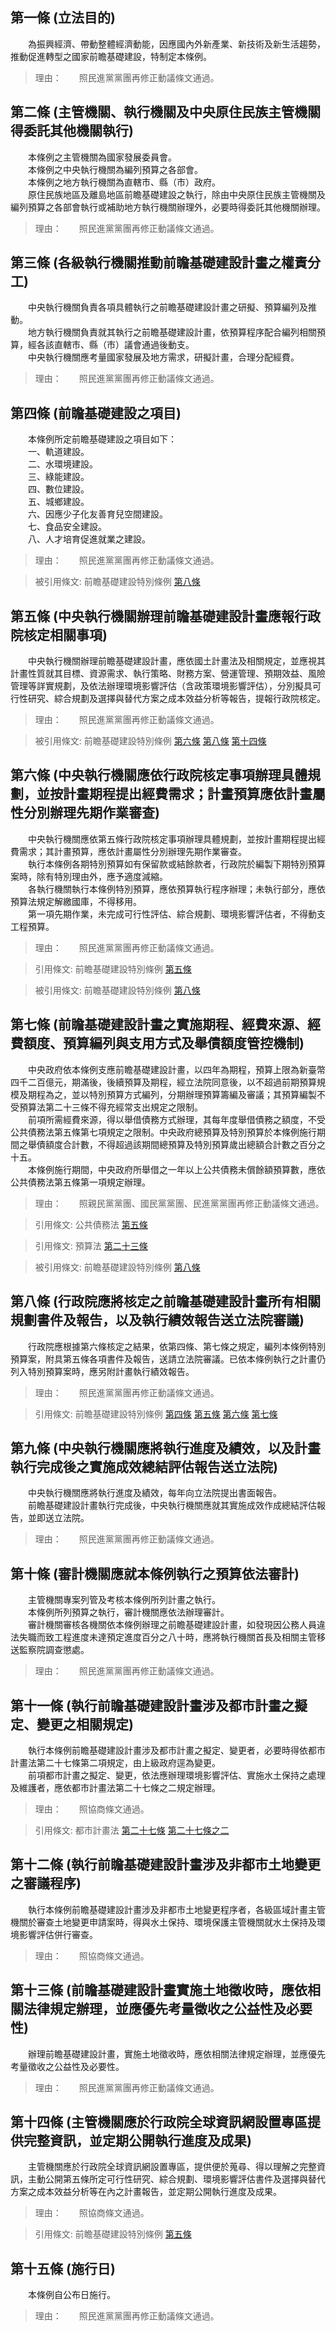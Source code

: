 第一條 (立法目的)
-----------------
　　為振興經濟、帶動整體經濟動能，因應國內外新產業、新技術及新生活趨勢，推動促進轉型之國家前瞻基礎建設，特制定本條例。  
> 理由：　　照民進黨黨團再修正動議條文通過。



第二條 (主管機關、執行機關及中央原住民族主管機關得委託其他機關執行)
-------------------------------------------------------------------
　　本條例之主管機關為國家發展委員會。  
　　本條例之中央執行機關為編列預算之各部會。  
　　本條例之地方執行機關為直轄市、縣（市）政府。  
　　原住民族地區及離島地區前瞻基礎建設之執行，除由中央原住民族主管機關及編列預算之各部會執行或補助地方執行機關辦理外，必要時得委託其他機關辦理。  
> 理由：　　照民進黨黨團再修正動議條文通過。



第三條 (各級執行機關推動前瞻基礎建設計畫之權責分工)
---------------------------------------------------
　　中央執行機關負責各項具體執行之前瞻基礎建設計畫之研擬、預算編列及推動。  
　　地方執行機關負責就其執行之前瞻基礎建設計畫，依預算程序配合編列相關預算，經各該直轄市、縣（市）議會通過後動支。  
　　中央執行機關應考量國家發展及地方需求，研擬計畫，合理分配經費。  
> 理由：　　照民進黨黨團再修正動議條文通過。



第四條 (前瞻基礎建設之項目)
---------------------------
　　本條例所定前瞻基礎建設之項目如下：  
　　一、軌道建設。  
　　二、水環境建設。  
　　三、綠能建設。  
　　四、數位建設。  
　　五、城鄉建設。  
　　六、因應少子化友善育兒空間建設。  
　　七、食品安全建設。  
　　八、人才培育促進就業之建設。  
> 理由：　　照民進黨黨團再修正動議條文通過。

> 被引用條文: 前瞻基礎建設特別條例 [第八條](../../國家發展/經濟建設/前瞻基礎建設特別條例.md#第八條-行政院應將核定之前瞻基礎建設計畫所有相關規劃書件及報告，以及執行績效報告送立法院審議)



第五條 (中央執行機關辦理前瞻基礎建設計畫應報行政院核定相關事項)
---------------------------------------------------------------
　　中央執行機關辦理前瞻基礎建設計畫，應依國土計畫法及相關規定，並應視其計畫性質就其目標、資源需求、執行策略、財務方案、營運管理、預期效益、風險管理等詳實規劃，及依法辦理環境影響評估（含政策環境影響評估），分別擬具可行性研究、綜合規劃及選擇與替代方案之成本效益分析等報告，提報行政院核定。  
> 理由：　　照民進黨黨團再修正動議條文通過。

> 被引用條文: 前瞻基礎建設特別條例 [第六條](../../國家發展/經濟建設/前瞻基礎建設特別條例.md#第六條-中央執行機關應依行政院核定事項辦理具體規劃，並按計畫期程提出經費需求；計畫預算應依計畫屬性分別辦理先期作業審查) [第八條](../../國家發展/經濟建設/前瞻基礎建設特別條例.md#第八條-行政院應將核定之前瞻基礎建設計畫所有相關規劃書件及報告，以及執行績效報告送立法院審議) [第十四條](../../國家發展/經濟建設/前瞻基礎建設特別條例.md#第十四條-主管機關應於行政院全球資訊網設置專區提供完整資訊，並定期公開執行進度及成果)



第六條 (中央執行機關應依行政院核定事項辦理具體規劃，並按計畫期程提出經費需求；計畫預算應依計畫屬性分別辦理先期作業審查)
-----------------------------------------------------------------------------------------------------------------------
　　中央執行機關應依第五條行政院核定事項辦理具體規劃，並按計畫期程提出經費需求；其計畫預算，應依計畫屬性分別辦理先期作業審查。  
　　執行本條例各期特別預算如有保留款或結餘款者，行政院於編製下期特別預算案時，除有特別理由外，應予適度減縮。  
　　各執行機關執行本條例特別預算，應依預算執行程序辦理；未執行部分，應依預算法規定解繳國庫，不得移用。  
　　第一項先期作業，未完成可行性評估、綜合規劃、環境影響評估者，不得動支工程預算。  
> 理由：　　照民進黨黨團再修正動議條文通過。

> 引用條文: 前瞻基礎建設特別條例 [第五條](../../國家發展/經濟建設/前瞻基礎建設特別條例.md#第五條-中央執行機關辦理前瞻基礎建設計畫應報行政院核定相關事項)

> 被引用條文: 前瞻基礎建設特別條例 [第八條](../../國家發展/經濟建設/前瞻基礎建設特別條例.md#第八條-行政院應將核定之前瞻基礎建設計畫所有相關規劃書件及報告，以及執行績效報告送立法院審議)



第七條 (前瞻基礎建設計畫之實施期程、經費來源、經費額度、預算編列與支用方式及舉債額度管控機制)
---------------------------------------------------------------------------------------------
　　中央政府依本條例支應前瞻基礎建設計畫，以四年為期程，預算上限為新臺幣四千二百億元，期滿後，後續預算及期程，經立法院同意後，以不超過前期預算規模及期程為之，並以特別預算方式編列，分期辦理預算籌編及審議；其預算編製不受預算法第二十三條不得充經常支出規定之限制。  
　　前項所需經費來源，得以舉借債務方式辦理，其每年度舉借債務之額度，不受公共債務法第五條第七項規定之限制。中央政府總預算及特別預算於本條例施行期間之舉債額度合計數，不得超過該期間總預算及特別預算歲出總額合計數之百分之十五。  
　　本條例施行期間，中央政府所舉借之一年以上公共債務未償餘額預算數，應依公共債務法第五條第一項規定辦理。  
> 理由：　　照親民黨黨團、國民黨黨團、民進黨黨團再修正動議條文通過。

> 引用條文: 公共債務法 [第五條](../../財政金融/國庫/公共債務法.md#第五條-特種基金預算之公共債務未償餘額預算數之規定)

> 引用條文: 預算法 [第二十三條](../../主計/預算/預算法.md#第二十三條-收支平衡原則)

> 被引用條文: 前瞻基礎建設特別條例 [第八條](../../國家發展/經濟建設/前瞻基礎建設特別條例.md#第八條-行政院應將核定之前瞻基礎建設計畫所有相關規劃書件及報告，以及執行績效報告送立法院審議)



第八條 (行政院應將核定之前瞻基礎建設計畫所有相關規劃書件及報告，以及執行績效報告送立法院審議)
---------------------------------------------------------------------------------------------
　　行政院應根據第六條核定之結果，依第四條、第七條之規定，編列本條例特別預算案，附具第五條各項書件及報告，送請立法院審議。已依本條例執行之計畫仍列入特別預算案時，應另附計畫執行績效報告。  
> 理由：　　照民進黨黨團再修正動議條文通過。

> 引用條文: 前瞻基礎建設特別條例 [第四條](../../國家發展/經濟建設/前瞻基礎建設特別條例.md#第四條-前瞻基礎建設之項目) [第五條](../../國家發展/經濟建設/前瞻基礎建設特別條例.md#第五條-中央執行機關辦理前瞻基礎建設計畫應報行政院核定相關事項) [第六條](../../國家發展/經濟建設/前瞻基礎建設特別條例.md#第六條-中央執行機關應依行政院核定事項辦理具體規劃，並按計畫期程提出經費需求；計畫預算應依計畫屬性分別辦理先期作業審查) [第七條](../../國家發展/經濟建設/前瞻基礎建設特別條例.md#第七條-前瞻基礎建設計畫之實施期程、經費來源、經費額度、預算編列與支用方式及舉債額度管控機制)



第九條 (中央執行機關應將執行進度及績效，以及計畫執行完成後之實施成效總結評估報告送立法院)
-----------------------------------------------------------------------------------------
　　中央執行機關應將執行進度及績效，每年向立法院提出書面報告。  
　　前瞻基礎建設計畫執行完成後，中央執行機關應就其實施成效作成總結評估報告，並即送立法院。  
> 理由：　　照民進黨黨團再修正動議條文通過。



第十條 (審計機關應就本條例執行之預算依法審計)
---------------------------------------------
　　主管機關專案列管及考核本條例所列計畫之執行。  
　　本條例所列預算之執行，審計機關應依法辦理審計。  
　　審計機關審核各機關依本條例辦理之前瞻基礎建設計畫，如發現因公務人員違法失職而致工程進度未達預定進度百分之八十時，應將執行機關首長及相關主管移送監察院調查懲處。  
> 理由：　　照民進黨黨團再修正動議條文通過。



第十一條 (執行前瞻基礎建設計畫涉及都市計畫之擬定、變更之相關規定)
-----------------------------------------------------------------
　　執行本條例前瞻基礎建設計畫涉及都市計畫之擬定、變更者，必要時得依都市計畫法第二十七條第二項規定，由上級政府逕為變更。  
　　前項都市計畫之擬定、變更，依法應辦理環境影響評估、實施水土保持之處理及維護者，應依都市計畫法第二十七條之二規定辦理。  
> 理由：　　照協商條文通過。

> 引用條文: 都市計畫法 [第二十七條](../../交通建設/營建/都市計畫法.md#第二十七條-變更) [第二十七條之二](../../交通建設/營建/都市計畫法.md#第二十七條之二)



第十二條 (執行前瞻基礎建設計畫涉及非都市土地變更之審議程序)
-----------------------------------------------------------
　　執行本條例前瞻基礎建設計畫涉及非都市土地變更程序者，各級區域計畫主管機關於審查土地變更申請案時，得與水土保持、環境保護主管機關就水土保持及環境影響評估併行審查。  
> 理由：　　照協商條文通過。



第十三條 (前瞻基礎建設計畫實施土地徵收時，應依相關法律規定辦理，並應優先考量徵收之公益性及必要性)
-------------------------------------------------------------------------------------------------
　　辦理前瞻基礎建設計畫，實施土地徵收時，應依相關法律規定辦理，並應優先考量徵收之公益性及必要性。  
> 理由：　　照民進黨黨團再修正動議條文通過。



第十四條 (主管機關應於行政院全球資訊網設置專區提供完整資訊，並定期公開執行進度及成果)
-------------------------------------------------------------------------------------
　　主管機關應於行政院全球資訊網設置專區，提供便於蒐尋、得以理解之完整資訊，主動公開第五條所定可行性研究、綜合規劃、環境影響評估書件及選擇與替代方案之成本效益分析等在內之計畫報告，並定期公開執行進度及成果。  
> 理由：　　照協商條文通過。

> 引用條文: 前瞻基礎建設特別條例 [第五條](../../國家發展/經濟建設/前瞻基礎建設特別條例.md#第五條-中央執行機關辦理前瞻基礎建設計畫應報行政院核定相關事項)



第十五條 (施行日)
-----------------
　　本條例自公布日施行。  
> 理由：　　照民進黨黨團再修正動議條文通過。